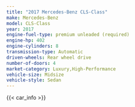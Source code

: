 ```yaml
---
title: "2017 Mercedes-Benz CLS-Class"
make: Mercedes-Benz
model: CLS-Class
year: 2017
engine-fuel-type: premium unleaded (required)
engine-hp: 402
engine-cylinders: 8
transmission-type: Automatic
driven-wheels: Rear wheel drive
number-of-doors: 4
market-category: Luxury,High-Performance
vehicle-size: Midsize
vehicle-style: Sedan
---
```


{{< car_info >}}
